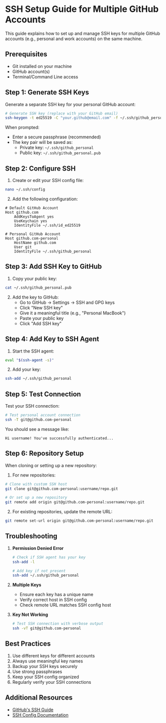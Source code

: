 # SSH Setup Guide for Multiple GitHub Accounts

This guide explains how to set up and manage SSH keys for multiple GitHub accounts (e.g., personal and work accounts) on the same machine.

## Prerequisites
- Git installed on your machine
- GitHub account(s)
- Terminal/Command Line access

## Step 1: Generate SSH Keys

Generate a separate SSH key for your personal GitHub account:
```bash
# Generate SSH key (replace with your GitHub email)
ssh-keygen -t ed25519 -C "your.github@email.com" -f ~/.ssh/github_personal
```

When prompted:
- Enter a secure passphrase (recommended)
- The key pair will be saved as:
  - Private key: `~/.ssh/github_personal`
  - Public key: `~/.ssh/github_personal.pub`

## Step 2: Configure SSH

1. Create or edit your SSH config file:
```bash
nano ~/.ssh/config
```

2. Add the following configuration:
```
# Default GitHub Account
Host github.com
    AddKeysToAgent yes
    UseKeychain yes
    IdentityFile ~/.ssh/id_ed25519

# Personal GitHub Account
Host github.com-personal
    HostName github.com
    User git
    IdentityFile ~/.ssh/github_personal
```

## Step 3: Add SSH Key to GitHub

1. Copy your public key:
```bash
cat ~/.ssh/github_personal.pub
```

2. Add the key to GitHub:
   - Go to GitHub → Settings → SSH and GPG keys
   - Click "New SSH key"
   - Give it a meaningful title (e.g., "Personal MacBook")
   - Paste your public key
   - Click "Add SSH key"

## Step 4: Add Key to SSH Agent

1. Start the SSH agent:
```bash
eval "$(ssh-agent -s)"
```

2. Add your key:
```bash
ssh-add ~/.ssh/github_personal
```

## Step 5: Test Connection

Test your SSH connection:
```bash
# Test personal account connection
ssh -T git@github.com-personal
```

You should see a message like:
```
Hi username! You've successfully authenticated...
```

## Step 6: Repository Setup

When cloning or setting up a new repository:

1. For new repositories:
```bash
# Clone with custom SSH host
git clone git@github.com-personal:username/repo.git

# Or set up a new repository
git remote add origin git@github.com-personal:username/repo.git
```

2. For existing repositories, update the remote URL:
```bash
git remote set-url origin git@github.com-personal:username/repo.git
```

## Troubleshooting

1. **Permission Denied Error**
   ```bash
   # Check if SSH agent has your key
   ssh-add -l
   
   # Add key if not present
   ssh-add ~/.ssh/github_personal
   ```

2. **Multiple Keys**
   - Ensure each key has a unique name
   - Verify correct host in SSH config
   - Check remote URL matches SSH config host

3. **Key Not Working**
   ```bash
   # Test SSH connection with verbose output
   ssh -vT git@github.com-personal
   ```

## Best Practices

1. Use different keys for different accounts
2. Always use meaningful key names
3. Backup your SSH keys securely
4. Use strong passphrases
5. Keep your SSH config organized
6. Regularly verify your SSH connections

## Additional Resources

- [GitHub's SSH Guide](https://docs.github.com/en/authentication/connecting-to-github-with-ssh)
- [SSH Config Documentation](https://www.ssh.com/academy/ssh/config) 